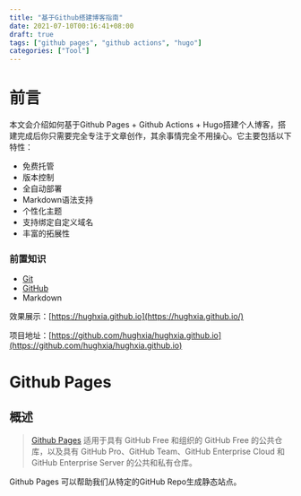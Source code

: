 ```yaml
---
title: "基于Github搭建博客指南"
date: 2021-07-10T00:16:41+08:00
draft: true
tags: ["github pages", "github actions", "hugo"]
categories: ["Tool"]
---
```


# 前言

本文会介绍如何基于Github Pages + Github Actions + Hugo搭建个人博客，搭建完成后你只需要完全专注于文章创作，其余事情完全不用操心。它主要包括以下特性：

- 免费托管
- 版本控制
- 全自动部署
- Markdown语法支持
- 个性化主题
- 支持绑定自定义域名
- 丰富的拓展性

### 前置知识

- [Git](https://git-scm.com)
- [GitHub](https://github.com)
- Markdown

效果展示：[https://hughxia.github.io](https://hughxia.github.io/)

项目地址：[https://github.com/hughxia/hughxia.github.io](https://github.com/hughxia/hughxia.github.io)

# Github Pages

## 概述

> [Github Pages](https://pages.github.com/) 适用于具有 GitHub Free 和组织的 GitHub Free 的公共仓库，以及具有 GitHub Pro、GitHub Team、GitHub Enterprise Cloud 和 GitHub Enterprise Server 的公共和私有仓库。

Github Pages 可以帮助我们从特定的GitHub Repo生成静态站点。


